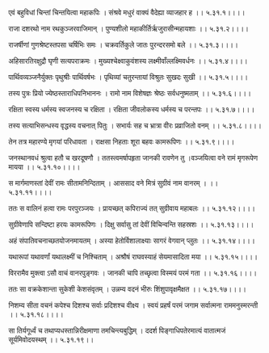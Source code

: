 एवं बहुविधां चिन्तां चिन्तयित्वा महाकपिः ।
संश्रवे मधुरं वाक्यं वैदेह्या व्याजहार ह ।। ५.३१.१।।।।

राजा दशरथो नाम रथकुञ्जरवाजिमान् ।
पुण्यशीलो महाकीर्तिर्ऋजुरासीन्महायशाः ।। ५.३१.२।।।।

राजर्षीणां गुणश्रेष्टस्तपसा चर्षिभिः समः ।
चक्रवर्तिकुले जातः पुरन्दरसमो बले ।। ५.३१.३।।।।

अहिसारतिरक्षुद्रौ घृणी सत्यपराक्रमः ।
मुख्यश्चेक्ष्वाकुवंशस्य लक्ष्मीवाँल्लक्ष्मिवर्धनः ।। ५.३१.४।।।।

पार्थिवव्यञ्जनैर्युक्तः पृथुश्रीः पार्थिवर्षभः ।
पृथिव्यां चतुरन्तायां विश्रुतः सुखदः सुखी ।। ५.३१.५।।।।

तस्य पुत्रः प्रियो ज्येष्ठस्ताराधिपनिभाननः ।
रामो नाम विशेषज्ञः श्रेष्ठः सर्वधनुष्मताम् ।। ५.३१.६।।।।

रक्षिता स्वस्य धर्मस्य स्वजनस्य च रक्षिता ।
रक्षिता जीवलोकस्य धर्मस्य च परन्तपः ।। ५.३१.७।।।।

तस्य सत्याभिसन्धस्य वृद्धस्य वचनात् पितुः ।
सभार्यः सह च भ्रात्रा वीरः प्रव्राजितो वनम् ।। ५.३१.८।।।।

तेन तत्र महारण्ये मृगयां परिधावता ।
राक्षसा निहताः शूरा बहवः कामरूपिणः ।। ५.३१.९।।।।

जनस्थानवधं श्रुत्वा हतौ च खरदूषणौ ।
ततस्त्वमर्षापहृता जानकी रावणेन तु ।वञ्जयित्वा वने रामं मृगरूपेण मायया ।। ५.३१.१०।।।।

स मार्गमाणस्तां देवीं रामः सीतामनिन्दिताम् ।
आससाद वने मित्रं सुग्रीवं नाम वानरम् । ।। ५.३१.११।।।।

ततः स वालिनं हत्वा रामः परपुरञ्जयः ।
प्रायच्छत् कपिराज्यं तत् सुग्रीवाय महाबलः ।। ५.३१.१२।।।।

सुग्रीवेणापि सन्दिष्टा हरयः कामरूपिणः ।
दिक्षु सर्वासु तां देवीं विचिन्वन्ति सहस्रशः ।। ५.३१.१३।।।।

अहं संपातिवचनाच्छतयोजनमायतम् ।
अस्या हेतोर्विशालाक्ष्याः सागरं वेगवान् प्लुतः ।। ५.३१.१४।।।।

यथारूपां यथावर्णां यथालक्ष्मीं च निश्चिताम् ।
अश्रौषं राघवस्याहं सेयमासादिता मया ।। ५.३१.१५।।।।

विररामैव मुक्त्वा ऽसौ वाचं वानरपुङ्गवः ।
जानकी चापि तच्छृत्वा विस्मयं परमं गता ।। ५.३१.१६।।।।

ततः सा वक्रकेशान्ता सुकेशी केशसंवृतम् ।
उन्नम्य वदनं भीरुः शिंशुपावृक्षमैक्षत ।। ५.३१.१७।।।।

निशम्य सीता वचनं कपेश्च दिशश्च सर्वाः प्रदिशश्च वीक्ष्य ।
स्वयं प्रहर्षं परमं जगाम सर्वात्मना राममनुस्मरन्ती ।। ५.३१.१८।।।।

सा तिर्यगूर्ध्वं च तथाप्यधस्तान्निरीक्षमाणा तमचिन्त्यबुद्धिम् ।
ददर्श पिङ्गाधिपतेरमात्यं वातात्मजं सूर्यमिवोदयस्थम् ।। ५.३१.१९।।

